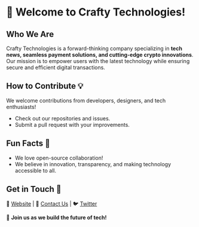 # 🚀 Welcome to Crafty Technologies!  

## Who We Are  
Crafty Technologies is a forward-thinking company specializing in **tech news, seamless payment solutions, and cutting-edge crypto innovations**. Our mission is to empower users with the latest technology while ensuring secure and efficient digital transactions.  

## How to Contribute 💡  
We welcome contributions from developers, designers, and tech enthusiasts!  
- Check out our repositories and issues.  
- Submit a pull request with your improvements.  


## Fun Facts 🎉  
- We love open-source collaboration!  
- We believe in innovation, transparency, and making technology accessible to all.  

## Get in Touch 💬  
🔗 [Website](#) | 📧 [Contact Us](#) | 🐦 [Twitter](#)  

🙌 **Join us as we build the future of tech!**
